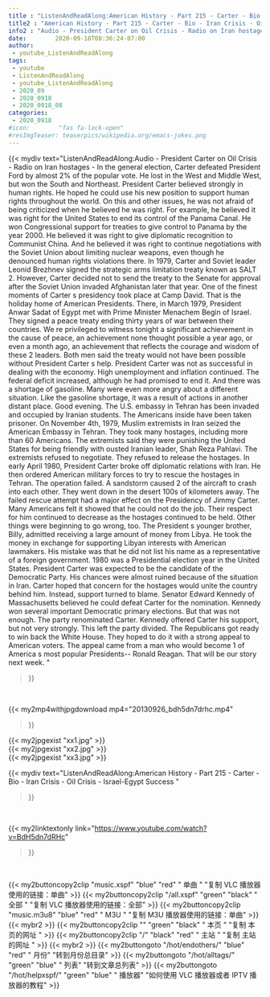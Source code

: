 ```yaml
---
title : "ListenAndReadAlong:American History - Part 215 - Carter - Bio - Iran Crisis - Oil Crisis - Israel-Egypt Success "
title2 : "American History - Part 215 - Carter - Bio - Iran Crisis - Oil Crisis - Israel-Egypt Success "
info2 : "Audio - President Carter on Oil Crisis - Radio on Iran hostages -  In the general election, Carter defeated President Ford by almost 2% of the popular vote. He lost in the West and Middle West, but won the South and Northeast. President Carter believed strongly in human rights. He hoped he could use his new position to support human rights throughout the world. On this and other issues, he was not afraid of being criticized when he believed he was right. For example, he believed it was right for the United States to end its control of the Panama Canal. He won Congressional support for treaties to give control to Panama by the year 2000. He believed it was right to give diplomatic recognition to Communist China. And he believed it was right to continue negotiations with the Soviet Union about limiting nuclear weapons, even though he denounced human rights violations there. In 1979, Carter and Soviet leader Leonid Brezhnev signed the strategic arms limitation treaty known as SALT 2. However, Carter decided not to send the treaty to the Senate for approval after the Soviet Union invaded Afghanistan later that year. One of the finest moments of Carter s presidency took place at Camp David. That is the holiday home of American Presidents. There, in March 1979, President Anwar Sadat of Egypt met with Prime Minister Menachem Begin of Israel. They signed a peace treaty ending thirty years of war between their countries.  We re privileged to witness tonight a significant achievement in the cause of peace, an achievement none thought possible a year ago, or even a month ago, an achievement that reflects the courage and wisdom of these 2 leaders.  Both men said the treaty would not have been possible without President Carter s help. President Carter was not as successful in dealing with the economy. High unemployment and inflation continued. The federal deficit increased, although he had promised to end it. And there was a shortage of gasoline. Many were even more angry about a different situation. Like the gasoline shortage, it was a result of actions in another distant place.  Good evening. The U.S. embassy in Tehran has been invaded and occupied by Iranian students. The Americans inside have been taken prisoner.  On November 4th, 1979, Muslim extremists in Iran seized the American Embassy in Tehran. They took many hostages, including more than 60 Americans. The extremists said they were punishing the United States for being friendly with ousted Iranian leader, Shah Reza Pahlavi. The extremists refused to negotiate. They refused to release the hostages. In early April 1980, President Carter broke off diplomatic relations with Iran. He then ordered American military forces to try to rescue the hostages in Tehran. The operation failed. A sandstorm caused 2 of the aircraft to crash into each other. They went down in the desert 100s of kilometers away. The failed rescue attempt had a major effect on the Presidency of Jimmy Carter. Many Americans felt it showed that he could not do the job. Their respect for him continued to decrease as the hostages continued to be held. Other things were beginning to go wrong, too. The President s younger brother, Billy, admitted receiving a large amount of money from Libya. He took the money in exchange for supporting Libyan interests with American lawmakers. His mistake was that he did not list his name as a representative of a foreign government. 1980 was a Presidential election year in the United States. President Carter was expected to be the candidate of the Democratic Party. His chances were almost ruined  because of the situation in Iran. Carter hoped that concern for the hostages would unite the country behind him. Instead, support turned to blame. Senator Edward Kennedy of Massachusetts believed he could defeat Carter for the nomination. Kennedy won several important Democratic primary elections. But that was not enough. The party renominated Carter. Kennedy offered Carter his support, but not very strongly. This left the party divided. The Republicans got ready to win back the White House. They hoped to do it with a strong appeal to American voters. The appeal came from a man who would become 1 of America s most popular Presidents-- Ronald Reagan. That will be our story next week. "
date:        2020-09-18T08:36:24-07:00
author:
 - youtube_ListenAndReadAlong
tags:
 - youtube
 - ListenAndReadAlong
 - youtube_ListenAndReadAlong
 - 2020_09
 - 2020_0918
 - 2020_0918_08
categories:
 - 2020_0918
#icon:        "fas fa-lock-open"
#resImgTeaser: teaserpics/wikipedia.org/emacs-jokes.png
---
```


{{< mydiv text="ListenAndReadAlong:Audio - President Carter on Oil Crisis - Radio on Iran hostages -  In the general election, Carter defeated President Ford by almost 2% of the popular vote. He lost in the West and Middle West, but won the South and Northeast. President Carter believed strongly in human rights. He hoped he could use his new position to support human rights throughout the world. On this and other issues, he was not afraid of being criticized when he believed he was right. For example, he believed it was right for the United States to end its control of the Panama Canal. He won Congressional support for treaties to give control to Panama by the year 2000. He believed it was right to give diplomatic recognition to Communist China. And he believed it was right to continue negotiations with the Soviet Union about limiting nuclear weapons, even though he denounced human rights violations there. In 1979, Carter and Soviet leader Leonid Brezhnev signed the strategic arms limitation treaty known as SALT 2. However, Carter decided not to send the treaty to the Senate for approval after the Soviet Union invaded Afghanistan later that year. One of the finest moments of Carter s presidency took place at Camp David. That is the holiday home of American Presidents. There, in March 1979, President Anwar Sadat of Egypt met with Prime Minister Menachem Begin of Israel. They signed a peace treaty ending thirty years of war between their countries.  We re privileged to witness tonight a significant achievement in the cause of peace, an achievement none thought possible a year ago, or even a month ago, an achievement that reflects the courage and wisdom of these 2 leaders.  Both men said the treaty would not have been possible without President Carter s help. President Carter was not as successful in dealing with the economy. High unemployment and inflation continued. The federal deficit increased, although he had promised to end it. And there was a shortage of gasoline. Many were even more angry about a different situation. Like the gasoline shortage, it was a result of actions in another distant place.  Good evening. The U.S. embassy in Tehran has been invaded and occupied by Iranian students. The Americans inside have been taken prisoner.  On November 4th, 1979, Muslim extremists in Iran seized the American Embassy in Tehran. They took many hostages, including more than 60 Americans. The extremists said they were punishing the United States for being friendly with ousted Iranian leader, Shah Reza Pahlavi. The extremists refused to negotiate. They refused to release the hostages. In early April 1980, President Carter broke off diplomatic relations with Iran. He then ordered American military forces to try to rescue the hostages in Tehran. The operation failed. A sandstorm caused 2 of the aircraft to crash into each other. They went down in the desert 100s of kilometers away. The failed rescue attempt had a major effect on the Presidency of Jimmy Carter. Many Americans felt it showed that he could not do the job. Their respect for him continued to decrease as the hostages continued to be held. Other things were beginning to go wrong, too. The President s younger brother, Billy, admitted receiving a large amount of money from Libya. He took the money in exchange for supporting Libyan interests with American lawmakers. His mistake was that he did not list his name as a representative of a foreign government. 1980 was a Presidential election year in the United States. President Carter was expected to be the candidate of the Democratic Party. His chances were almost ruined  because of the situation in Iran. Carter hoped that concern for the hostages would unite the country behind him. Instead, support turned to blame. Senator Edward Kennedy of Massachusetts believed he could defeat Carter for the nomination. Kennedy won several important Democratic primary elections. But that was not enough. The party renominated Carter. Kennedy offered Carter his support, but not very strongly. This left the party divided. The Republicans got ready to win back the White House. They hoped to do it with a strong appeal to American voters. The appeal came from a man who would become 1 of America s most popular Presidents-- Ronald Reagan. That will be our story next week. "
>}}
<br>


{{< my2mp4withjpgdownload mp4="20130926_bdh5dn7drhc.mp4"
>}}

{{< my2jpgexist "xx1.jpg" >}}<br>
{{< my2jpgexist "xx2.jpg" >}}<br>
{{< my2jpgexist "xx3.jpg" >}}<br>



{{< mydiv text="ListenAndReadAlong:American History - Part 215 - Carter - Bio - Iran Crisis - Oil Crisis - Israel-Egypt Success "
>}}
<br>

{{< my2linktextonly link="https://www.youtube.com/watch?v=BdH5dn7dRHc"
>}}


<br>

{{< my2buttoncopy2clip "music.xspf"        "blue"   "red"    " 单曲 "  "复制 VLC 播放器使用的链接：单曲" >}} {{< my2buttoncopy2clip "/all.xspf"         "green"  "black"  " 全部 "  "复制 VLC 播放器使用的链接：全部" >}} {{< my2buttoncopy2clip "music.m3u8"        "blue"   "red"    " M3U  "    "复制 M3U 播放器使用的链接：单曲" >}} {{< mybr2 >}} {{< my2buttoncopy2clip ""                  "green"  "black"  " 本页 "    "复制 本页的网址 " >}} {{< my2buttoncopy2clip "/"                 "black"  "red"    " 主站 "    "复制 主站的网址 " >}} {{< mybr2 >}} {{< my2buttongoto      "/hot/endothers/"   "blue"   "red"    " 月份"   "转到月份总目录" >}} {{< my2buttongoto      "/hot/alltags/"     "green"  "blue"   " 列表"   "转到文章总列表" >}} {{< my2buttongoto      "/hot/helpxspf/"    "green"  "blue"   " 播放器" "如何使用 VLC 播放器或者 IPTV 播放器的教程" >}} 
